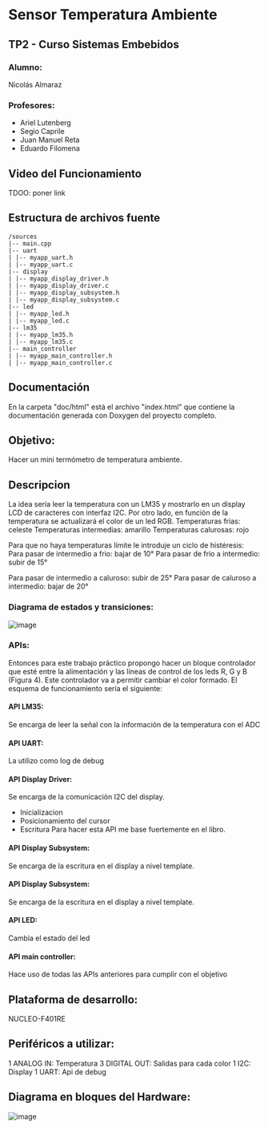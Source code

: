 # Sensor Temperatura Ambiente

## TP2 - Curso Sistemas Embebidos
### Alumno:
Nicolás Almaraz
### Profesores: 
- Ariel Lutenberg
- Segio Caprile
- Juan Manuel Reta
- Eduardo Filomena

## Video del Funcionamiento
TDOO: poner link

## Estructura de archivos fuente
```
/sources
|-- main.cpp
|-- uart
| |-- myapp_uart.h
| |-- myapp_uart.c
|-- display
| |-- myapp_display_driver.h
| |-- myapp_display_driver.c
| |-- myapp_display_subsystem.h
| |-- myapp_display_subsystem.c
|-- led
| |-- myapp_led.h
| |-- myapp_led.c
|-- lm35
| |-- myapp_lm35.h
| |-- myapp_lm35.c
|-- main_controller
| |-- myapp_main_controller.h
| |-- myapp_main_controller.c
```

## Documentación
En la carpeta "doc/html" está el archivo "index.html" que contiene la documentación generada con Doxygen del proyecto completo.

## Objetivo:
Hacer un mini termómetro de temperatura ambiente.

## Descripcion
La idea sería leer la temperatura con un LM35 y mostrarlo en un display LCD de caracteres con interfaz I2C.
Por otro lado, en función de la temperatura se actualizará el color de un led RGB.
Temperaturas frias: celeste
Temperaturas intermedias: amarillo
Temperaturas calurosas: rojo

Para que no haya temperaturas límite le introduje un ciclo de histéresis:
Para pasar de intermedio a frio: bajar de 10°
Para pasar de frio a intermedio: subir de 15°

Para pasar de intermedio a caluroso: subir de 25°
Para pasar de caluroso a intermedio: bajar de 20°

### Diagrama de estados y transiciones:
![image](https://github.com/user-attachments/assets/f862cdf5-48c5-4ec2-b2f6-c4ba90b4de31)


### APIs:
Entonces para este trabajo práctico propongo hacer un bloque controlador que esté entre la alimentación y las líneas de control de los leds R, G y B (Figura 4). Este controlador va a permitir cambiar el color formado. El esquema de funcionamiento sería el siguiente: 

#### API LM35:
Se encarga de leer la señal con la información de la temperatura con el ADC

#### API UART:
La utilizo como log de debug

#### API Display Driver:
Se encarga de la comunicación I2C del display.
- Inicializacion
- Posicionamiento del cursor
- Escritura
Para hacer esta API me base fuertemente en el libro.

#### API Display Subsystem:
Se encarga de la escritura en el display a nivel template.

#### API Display Subsystem:
Se encarga de la escritura en el display a nivel template.

#### API LED:
Cambia el estado del led

#### API main controller:
Hace uso de todas las APIs anteriores para cumplir con el objetivo

## Plataforma de desarrollo:
NUCLEO-F401RE

## Periféricos a utilizar:
1 ANALOG IN: Temperatura
3 DIGITAL OUT: Salidas para cada color
1 I2C: Display
1 UART: Api de debug

## Diagrama en bloques del Hardware:
![image](https://github.com/user-attachments/assets/fef095dc-f7c7-48df-9d44-925ef89aab9a)
